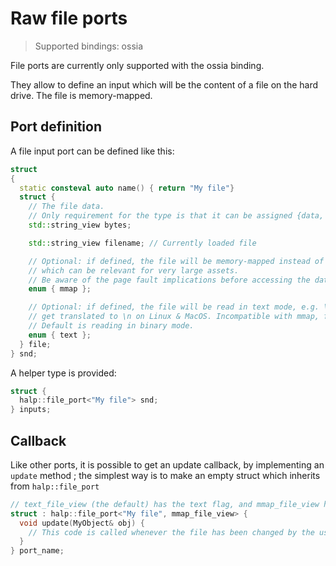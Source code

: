 # Raw file ports

> Supported bindings: ossia

File ports are currently only supported with the ossia binding.

They allow to define an input which will be the content of a file on the hard drive.
The file is memory-mapped.

## Port definition

A file input port can be defined like this:

```cpp
struct
{
  static consteval auto name() { return "My file"}
  struct {
    // The file data. 
    // Only requirement for the type is that it can be assigned {data, size}.
    std::string_view bytes; 

    std::string_view filename; // Currently loaded file

    // Optional: if defined, the file will be memory-mapped instead of being copied in RAM, 
    // which can be relevant for very large assets.
    // Be aware of the page fault implications before accessing the data in the audio code !
    enum { mmap }; 

    // Optional: if defined, the file will be read in text mode, e.g. \r\n (Windows line endings) 
    // get translated to \n on Linux & MacOS. Incompatible with mmap, for obvious reasons.
    // Default is reading in binary mode.
    enum { text }; 
  } file;
} snd;
```

A helper type is provided:

```cpp
struct {
  halp::file_port<"My file"> snd;
} inputs;
```

## Callback
Like other ports, it is possible to get an update callback, by implementing an `update` method ;
the simplest way is to make an empty struct which inherits from `halp::file_port`

```cpp
// text_file_view (the default) has the text flag, and mmap_file_view has the mmap flag.
struct : halp::file_port<"My file", mmap_file_view> {
  void update(MyObject& obj) {
    // This code is called whenever the file has been changed by the user
  }
} port_name;
```

